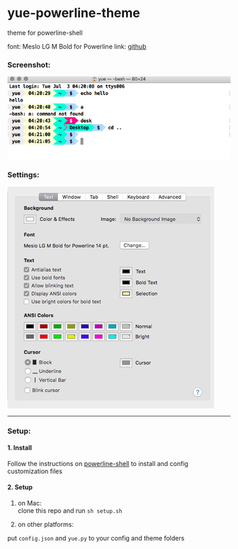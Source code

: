 # yue-powerline-theme
theme for powerline-shell

font: Meslo LG M Bold for Powerline 
link: [github](https://github.com/powerline/fonts)

### Screenshot:
![](img/example.png)

### Settings:

![](img/setting.png)

---

### Setup:

#### 1. Install

Follow the instructions on [powerline-shell](https://github.com/b-ryan/powerline-shell) to install and config customization files

#### 2. Setup 

1. on Mac:  
clone this repo and  run  `sh setup.sh`


2. on other platforms:
 
  put `config.json` and `yue.py` to your config and theme folders
